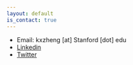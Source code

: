 ```yaml
---
layout: default
is_contact: true
---
```


* Email: kxzheng [at] Stanford [dot] edu
* [Linkedin](https://www.linkedin.com/in/kristine-zheng)
* [Twitter](https://x.com/kristinez_) 
